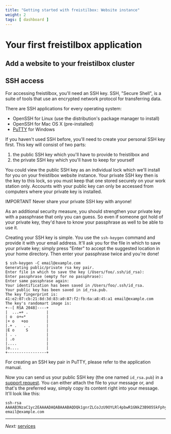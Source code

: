 ```yaml
---
title: "Getting started with freistilbox: Website instance"
weight: 2
tags: [ dashboard ]
---
```


# Your first freistilbox application

## Add a website to your freistilbox cluster

<!-- TODO: Write section -->

## SSH access

For accessing freistilbox, you'll need an SSH key. SSH, "Secure Shell", is a
suite of tools that use an encrypted network protocol for transferring data. 

There are SSH applications for every operating system:

* OpenSSH for Linux (use the distribution's package manager to install)
* OpenSSH for Mac OS X (pre-installed)
* [PuTTY](http://www.chiark.greenend.org.uk/~sgtatham/putty/) for Windows

If you haven't used SSH before, you'll need to create your personal SSH key
first. This key will consist of two parts:

1. the public SSH key which you'll have to provide to freistilbox and
1. the private SSH key which you'll have to keep for yourself

You could view the public SSH key as an individual lock which we'll install for
you on your freistilbox website instance. Your private SSH key then is the key
to this lock, so you must keep that one stored securely on your work station
only. Accounts with your public key can only be accessed from computers where
your private key is installed.

<span class="label important">IMPORTANT</span> Never share your private SSH key
with anyone!

As an additional security measure, you should strengthen your private key with a
passphrase that only you can guess. So even if someone got hold of your private
key, they'd have to know your passphrase as well to be able to use it.

Creating your SSH key is simple. You use the `ssh-keygen` command and provide it
with your email address. It'll ask you for the file in which to save your
private key; simply press "Enter" to accept the suggested location in your home
directory. Then enter your passphrase twice and you're done!

```text
$ ssh-keygen -C email@example.com
Generating public/private rsa key pair.
Enter file in which to save the key (/Users/foo/.ssh/id_rsa):
Enter passphrase (empty for no passphrase):
Enter same passphrase again:
Your identification has been saved in /Users/foo/.ssh/id_rsa.
Your public key has been saved in id_rsa.pub.
The key fingerprint is:
41:e2:07:cb:21:8d:3d:83:a0:87:f2:fb:6a:a8:45:a1 email@example.com
The key's randomart image is:
+--[ RSA 2048]----+
|  ...=+ .        |
| o  o+=*         |
|+ o   +oo        |
|.+ .   . .       |
|E o     S        |
| . .             |
| .o              |
|....             |
|o....            |
+-----------------+
```

For creating an SSH key pair in PuTTY, please refer to the application
manual.

Now you can send us your public SSH key (the one named `id_rsa.pub`) in a
[support request](/important_details/support.html). You can either attach the
file to your message or, and that's the preferred way, simply copy its content
right into your message. It'll look like this:

```
ssh-rsa AAAAB3NzaC1yc2EAAAADAQABAAABAQDQk1gnrZLCoJzU9OYLRl4pbwR1GNkZ3B9O5SkFphyuu3m04O2vRawjr6GLdMwzQd5NPLaIHP9+yHJdGxtHNGEGoocnw3dA2y3C0n0F/yU8ckUueKoZyxFrdEqXDT8w/ndJNGmoa0ST9rdYBMVY6EeCJPVj+xt4s7SwaxdpPybEEmJ2QTzqNKISXi3YJDa6np6i5uIl+CcpwwFLzQXzpAwuGe1xzbIbInrHgK9pWLL1lpX3fbApqRucwIhXT2LsCNZLovGSDd/fIF/pvaowqWBsyZgWN/bOtLbnqKWA9ur2JF8PUlqFWFB/YbbWJ6c5YF/QvL4OMp3AT4ZZwfhoKwZr email@example.com
```

---

_Next:_ [services](services.html)
